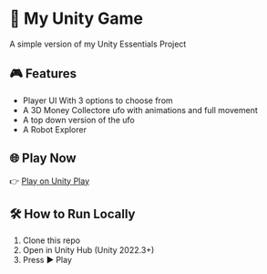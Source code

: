 # 🚀 My Unity Game

A simple version of my Unity Essentials Project

## 🎮 Features
- Player UI With 3 options to choose from
- A 3D Money Collectore ufo with animations and full movement
- A top down version of the ufo
- A Robot Explorer

## 🌐 Play Now
👉 [Play on Unity Play](https://play.unity.com/en/games/700a66d7-b84f-40f9-81d9-e226060ac3a5/explorer)

## 🛠️ How to Run Locally
1. Clone this repo
2. Open in Unity Hub (Unity 2022.3+)
3. Press ▶️ Play
